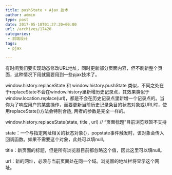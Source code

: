 ```yaml
---
title: pushState + Ajax 技术
author: admin
type: post
date: 2017-05-18T01:27:20+00:00
url: /archives/17420
categories:
 - 前端设计
tags:
 - pjax

---
```

有时间我们要实现动态修改URL地址，同时更新部分页面内容，但不刷新整个页面，这种情况下用就需要用到一些pjax技术了。

window.history.replaceState 和 window.history.pushState 类似，不同之处在于replaceState不会在window.history里新增历史记录点，其效果类似于window.location.replace(url)，都是不会在历史记录点里新增一个记录点的。当你为了响应用户的某些操作，而要更新当前历史记录条目的状态对象或URL时，使用replaceState()方法会特别合适, 两者的参数是完全一样的。

window.history.replaceState(state, title , url) // “页面标题”目前浏览器暂不支持

state：一个与指定网址相关的状态对象{}，popstate事件触发时，该对象会传入回调函数。如果不需要这个对象，此处可以填null。

title：新页面的标题，但是所有浏览器目前都忽略这个值，因此这里可以填null。

url：新的网址，必须与当前页面处在同一个域。浏览器的地址栏将显示这个网址。